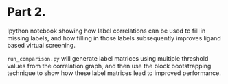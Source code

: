 # Part 2.

Ipython notebook showing how label correlations can be used to fill in missing labels, and how filling in those labels subsequently improves ligand based virtual screening. 

`run_comparison.py` will generate label matrices using multiple threshold values from the correlation graph, and then use the block bootstrapping technique to show how these label matrices lead to improved performance. 

